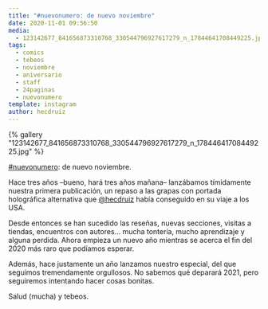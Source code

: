 ```yaml
---
title: "#nuevonumero: de nuevo noviembre"
date: 2020-11-01 09:56:50
media: 
  - 123142677_841656873310768_330544796927617279_n_17844641708449225.jpg
tags: 
  - comics
  - tebeos
  - noviembre
  - aniversario
  - staff
  - 24paginas
  - nuevonumero
template: instagram
author: hecdruiz
---
```


{% gallery "123142677_841656873310768_330544796927617279_n_17844641708449225.jpg" %}

[#nuevonumero](/etiquetas/nuevonumero): de nuevo noviembre.

Hace tres años –bueno, hará tres años mañana– lanzábamos tímidamente nuestra primera publicación, un repaso a las grapas con portada holográfica alternativa que [@hecdruiz](https://instagram.com/hecdruiz) había conseguido en su viaje a los USA.

Desde entonces se han sucedido las reseñas, nuevas secciones, visitas a tiendas, encuentros con autores... mucha tontería, mucho aprendizaje y alguna perdida. Ahora empieza un nuevo año mientras se acerca el fin del 2020 más raro que podíamos esperar.

Además, hace justamente un año lanzamos nuestro especial, del que seguimos tremendamente orgullosos. No sabemos qué deparará 2021, pero seguiremos intentando hacer cosas bonitas.

Salud (mucha) y tebeos.
